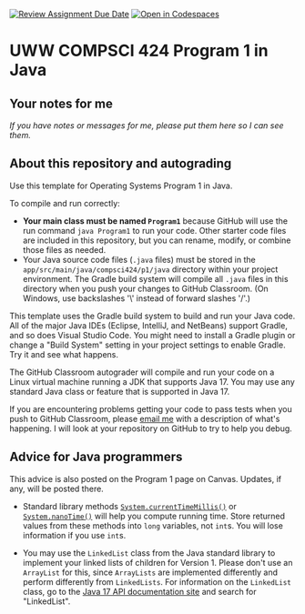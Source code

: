 [![Review Assignment Due Date](https://classroom.github.com/assets/deadline-readme-button-24ddc0f5d75046c5622901739e7c5dd533143b0c8e959d652212380cedb1ea36.svg)](https://classroom.github.com/a/0Z8K5T43)
[![Open in Codespaces](https://classroom.github.com/assets/launch-codespace-7f7980b617ed060a017424585567c406b6ee15c891e84e1186181d67ecf80aa0.svg)](https://classroom.github.com/open-in-codespaces?assignment_repo_id=13789007)
# UWW COMPSCI 424 Program 1 in Java
 
## Your notes for me

*If you have notes or messages for me, please put them here so I can see them.*

## About this repository and autograding

Use this template for Operating Systems Program 1 in Java.

To compile and run correctly:
* **Your main class must be named `Program1`** because GitHub will use the run command `java Program1` to run your code. Other starter code files are included in this repository, but you can rename, modify, or combine those files as needed. 
* Your Java source code files (`.java` files) must be stored in the `app/src/main/java/compsci424/p1/java` directory within your project environment. The Gradle build system will compile all `.java` files in this directory when you push your changes to GitHub Classroom. (On Windows, use backslashes '\\' instead of forward slashes '/'.)

This template uses the Gradle build system to build and run your Java code. All of the major Java IDEs (Eclipse, IntelliJ, and NetBeans) support Gradle, and so does Visual Studio Code. You might need to install a Gradle plugin or change a "Build System" setting in your project settings to enable Gradle. Try it and see what happens.

The GitHub Classroom autograder will compile and run your code on a Linux virtual machine running a JDK that supports Java 17. You may use any standard Java class or feature that is supported in Java 17.

If you are encountering problems getting your code to pass tests when you push to GitHub Classroom, please [email me](osterz@uww.edu) with a description of what's happening. I will look at your repository on GitHub to try to help you debug.

## Advice for Java programmers

This advice is also posted on the Program 1 page on Canvas. Updates, if any, will be posted there.

* Standard library methods [`System.currentTimeMillis()`](https://docs.oracle.com/en/java/javase/17/docs/api/java.base/java/lang/System.html#currentTimeMillis()) or [`System.nanoTime()`](https://docs.oracle.com/en/java/javase/17/docs/api/java.base/java/lang/System.html#nanoTime()) will help you compute running time. Store returned values from these methods into `long` variables, not `int`s. You will lose information if you use `int`s.

* You may use the `LinkedList` class from the Java standard library to implement your linked lists of children for Version 1. Please don't use an `ArrayList` for this, since `ArrayLists` are implemented differently and perform differently from `LinkedLists`. For information on the `LinkedList` class, go to the [Java 17 API documentation site](https://docs.oracle.com/en/java/javase/17/docs/api/index.html) and search for "LinkedList".
